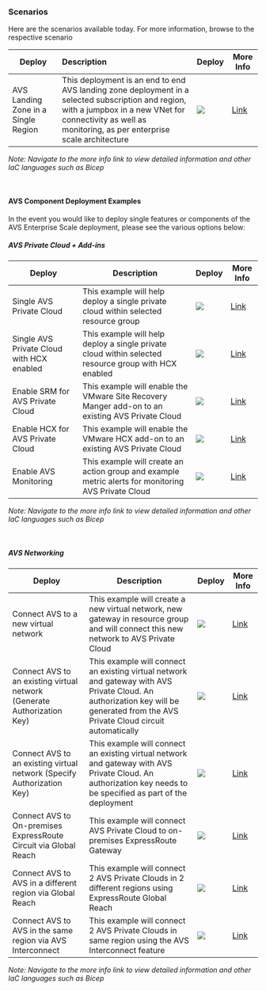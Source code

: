 ### Scenarios

Here are the scenarios available today. For more information, browse to the respective scenario

| Deploy                              | Description                                                  | Deploy                                                       | More Info                               |
| ----------------------------------- | :----------------------------------------------------------- | ------------------------------------------------------------ | --------------------------------------- |
| AVS Landing Zone in a Single Region | This deployment is an end to end AVS landing zone deployment in a selected subscription and region, with a jumpbox in a new VNet for connectivity as well as monitoring, as per enterprise scale architecture | ![](https://docs.microsoft.com/en-us/azure/templates/media/deploy-to-azure.svg) | [Link](./AVS-Landing-Zone/SingleRegion) |

*Note: Navigate to the more info link to view detailed information and other IaC languages such as Bicep*



<br/>

#### AVS Component Deployment Examples

In the event you would like to deploy single features or components of the AVS Enterprise Scale deployment, please see the various options below:

##### AVS Private Cloud + Add-ins

| Deploy                                    | Description                                                  | Deploy                                                       | More Info                                                |
| ----------------------------------------- | ------------------------------------------------------------ | ------------------------------------------------------------ | -------------------------------------------------------- |
| Single AVS Private Cloud                  | This example will help deploy a single private cloud within selected resource group | ![](https://docs.microsoft.com/en-us/azure/templates/media/deploy-to-azure.svg) | [Link](./Examples/PrivateCloud/AVS-PrivateCloud)         |
| Single AVS Private Cloud with HCX enabled | This example will help deploy a single private cloud within selected resource group with HCX enabled | ![](https://docs.microsoft.com/en-us/azure/templates/media/deploy-to-azure.svg) | [Link](./Examples/PrivateCloud/AVS-PrivateCloud-WithHCX) |
| Enable SRM for AVS Private Cloud     | This example will enable the VMware Site Recovery Manger add-on to an existing AVS Private Cloud | ![](https://docs.microsoft.com/en-us/azure/templates/media/deploy-to-azure.svg) | [Link](./Examples/Addins/SRM)                            |
| Enable HCX for AVS Private Cloud     | This example will enable the VMware HCX add-on to an existing AVS Private Cloud | ![](https://docs.microsoft.com/en-us/azure/templates/media/deploy-to-azure.svg) | [Link](./Examples/Addins/HCX)                            |
| Enable AVS Monitoring                     | This example will create an action group and example metric alerts for monitoring AVS Private Cloud | ![](https://docs.microsoft.com/en-us/azure/templates/media/deploy-to-azure.svg) | [Link](./Examples/Monitoring/AVS-Utilization-Alerts)     |

*Note: Navigate to the more info link to view detailed information and other IaC languages such as Bicep*

<br/>

##### AVS Networking

| Deploy                                                       | Description                                                  | Deploy                                                       | More Info                                                    |
| ------------------------------------------------------------ | ------------------------------------------------------------ | ------------------------------------------------------------ | ------------------------------------------------------------ |
| Connect AVS to a new virtual network                         | This example will create a new virtual network, new gateway in resource group and will connect this new network to AVS Private Cloud | ![](https://docs.microsoft.com/en-us/azure/templates/media/deploy-to-azure.svg) | [Link](./Examples/Networking/AVS-to-VNet-NewVNet)            |
| Connect AVS to an existing virtual network (Generate Authorization Key) | This example will connect an existing virtual network and gateway with AVS Private Cloud. An authorization key will be generated from the AVS Private Cloud circuit automatically | ![](https://docs.microsoft.com/en-us/azure/templates/media/deploy-to-azure.svg) | [Link](./Examples/Networking/AVS-to-VNet-ExistingVNet)       |
| Connect AVS to an existing virtual network (Specify Authorization Key) | This example will connect an existing virtual network and gateway with AVS Private Cloud. An authorization key needs to be specified as part of the deployment | ![](https://docs.microsoft.com/en-us/azure/templates/media/deploy-to-azure.svg) | [Link](./Examples/Networking/ExpressRoute-to-VNet)           |
| Connect AVS to On-premises ExpressRoute Circuit via Global Reach | This example will connect AVS Private Cloud to on-premises ExpressRoute Gateway | ![](https://docs.microsoft.com/en-us/azure/templates/media/deploy-to-azure.svg) | [Link](./Examples/Networking/AVS-to-OnPremises-ExpressRoute-GlobalReach) |
| Connect AVS to AVS in a different region via Global Reach    | This example will connect 2 AVS Private Clouds in 2 different regions using ExpressRoute Global Reach | ![](https://docs.microsoft.com/en-us/azure/templates/media/deploy-to-azure.svg) | [Link](./Examples/Networking/AVS-to-AVS-CrossRegion-GlobalReach) |
| Connect AVS to AVS in the same region via AVS Interconnect   | This example will connect 2 AVS Private Clouds in same region using the AVS Interconnect feature | ![](https://docs.microsoft.com/en-us/azure/templates/media/deploy-to-azure.svg) | [Link](./Examples/Networking/AVS-to-AVS-SameRegion)          |

*Note: Navigate to the more info link to view detailed information and other IaC languages such as Bicep*

<br/>